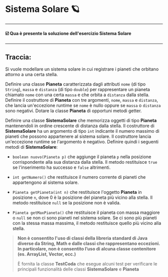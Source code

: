 # Sistema Solare 🪐
-- -
#### ☑️ Qua è presente la soluzione dell'esercizio Sistema Solare
-- -
## Traccia:
Si vuole modellare un sistema solare in cui registrare i pianeti che orbitano attorno a una certa stella.

Definire una classe **Pianeta** caratterizzata dagli attributi `nome` (di tipo `String`), `massa` e `distanza` (di tipo `double`) per rappresentare un pianeta chiamato `nome` con una certa `massa` e che orbita a `distanza` dalla stella. Definire il costruttore di **Pianeta** con tre argomenti, `nome`, `massa` e `distanza`, che lancia un'eccezione runtime se `nome` è nullo oppure se `massa` o `distanza` sono negativi. Dotare la classe **Pianeta** di opportuni metodi getter.

Definire una classe **SistemaSolare** che memorizza oggetti di tipo **Pianeta** mantenendoli in ordine crescente di distanza dalla stella. Il costruttore di **SistemaSolare** ha un argomento di tipo `int` indicante il numero massimo di pianeti che possono appartenere al sistema solare. Il costruttore lancia un'eccezione runtime se l'argomento è negativo. Definire quindi i seguenti metodi di **SistemaSolare**:

* `boolean nuovo(Pianeta p)` che aggiunge il pianeta `p` nella posizione corrispondente alla sua distanza dalla stella. Il metodo restituisce `true` se l'inserimento ha successo e `false` altrimenti.

* `int getNumero()` che restituisce il numero corrente di pianeti che appartengono al sistema solare.

* `Pianeta getPianeta(int n)` che restituisce l'oggetto **Pianeta** in posizione `n`, dove 0 è la posizione del pianeta più vicino alla stella. Il metodo restituisce `null` se la posizione non è valida.

* `Pianeta getMaxPianeta()` che restituisce il pianeta con massa maggiore o `null` se non ci sono pianeti nel sistema solare. Se ci sono più pianeti con la stessa massa massima, il metodo restituisce quello più vicino alla stella.


>**Non è consentito l'uso di classi della libreria standard di Java diverse da String, Math e dalle classi che rappresentano eccezioni. In particolare, non è consentito
>l’uso di alcuna classe contenitore (es. ArrayList, Vector, ecc.)**
>
>È fornita la classe **TestCoda** che esegue alcuni test per verificare le principali
>funzionalità delle classi **SistemaSolare** e **Pianeta**